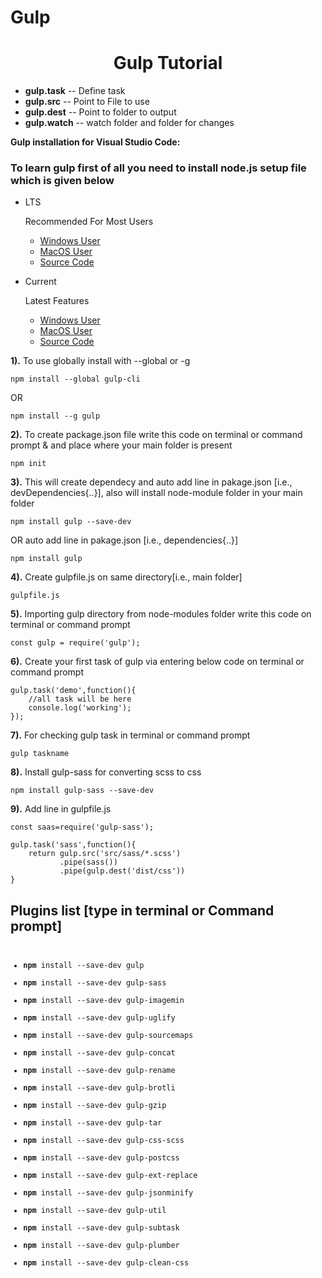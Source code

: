 # Gulp

<h1><center>Gulp Tutorial</center></h1>
<ul>
<li><strong> gulp.task</strong> -- Define task</li>
<li><strong> gulp.src</strong> -- Point to File to use</li>
<li><strong> gulp.dest</strong> -- Point to folder to output</li>
<li><strong> gulp.watch</strong> -- watch folder and folder for changes</li>
</ul>
<strong>Gulp installation for Visual Studio Code:</strong>
<h3>To learn gulp first of all you need to install node.js setup file which is given below</h3>
<ul>
<li><p>LTS</p><p>Recommended For Most Users</p>
<ul><li><a href="https://nodejs.org/dist/v8.11.4/node-v8.11.4-x64.msi" target="_blank" title="Install Node.js official Windows Version">Windows User</a></li>
<li><a href="https://nodejs.org/dist/v8.11.4/node-v8.11.4.pkg" target="_blank" title="Install Node.js official Windows Version">MacOS User</a></li>
<li><a href="https://nodejs.org/dist/v8.11.4/node-v8.11.4.tar.gz" target="_blank" title="Install Node.js official Windows Version">Source Code</a></li>
</ul></li>
<li><p>Current</p><p>Latest Features</p>
<ul><li><a href="https://nodejs.org/dist/v10.9.0/node-v10.9.0-x64.msi" target="_blank" title="Install Node.js official Windows Version">Windows User</a></li>
<li><a href="https://nodejs.org/dist/v10.9.0/node-v10.9.0.pkg" target="_blank" title="Install Node.js official Windows Version">MacOS User</a></li>
<li><a href="https://nodejs.org/dist/v10.9.0/node-v10.9.0.tar.gz" target="_blank" title="Install Node.js official Windows Version">Source Code</a></li>
</ul></li>
</ul>

<strong>1).</strong> To use globally install with --global or -g
<pre><code>npm install --global gulp-cli</code></pre>
OR
<pre><code>npm install --g gulp</code></pre>

<strong>2).</strong> To create package.json file write this code on terminal or command prompt & and place where your main folder is present
<pre><code>npm init</code></pre>

<strong>3).</strong> This will create dependecy and auto add line in pakage.json [i.e., devDependencies{..}], also will install node-module folder in your main folder
<pre><code>npm install gulp --save-dev</code></pre>
OR auto add line in pakage.json [i.e., dependencies{..}]
<pre><code>npm install gulp</code></pre>
<strong>4).</strong> Create gulpfile.js on same directory[i.e., main folder]
<pre><code>gulpfile.js</code></pre>

<strong>5).</strong> Importing gulp directory from node-modules folder write this code on terminal or command prompt
<pre><code>const gulp = require('gulp');</code></pre>

<strong>6).</strong> Create your first task of gulp via entering below code on terminal or command prompt

<pre><code>gulp.task('demo',function(){
	//all task will be here
	console.log('working');
});
</code></pre>

<strong>7).</strong> For checking gulp task in terminal or command prompt 
<pre><code>gulp taskname</code></pre>

<strong>8).</strong> Install gulp-sass for converting scss to css
<pre><code>npm install gulp-sass --save-dev</code></pre>

<strong>9).</strong> Add line in gulpfile.js
<pre><code>const saas=require('gulp-sass');</code></pre>


<pre><code>gulp.task('sass',function(){
    return gulp.src('src/sass/*.scss')
           .pipe(sass())
           .pipe(gulp.dest('dist/css'))
}</code></pre>

<h2><strong>Plugins list [type in terminal or Command prompt]</strong></h2>
<pre><code><ul>
<li><strong>npm</strong> install --save-dev gulp</li>
<li><strong>npm</strong> install --save-dev gulp-sass</li>
<li><strong>npm</strong> install --save-dev gulp-imagemin</li>
<li><strong>npm</strong> install --save-dev gulp-uglify</li>
<li><strong>npm</strong> install --save-dev gulp-sourcemaps</li>
<li><strong>npm</strong> install --save-dev gulp-concat</li>
<li><strong>npm</strong> install --save-dev gulp-rename</li>
<li><strong>npm</strong> install --save-dev gulp-brotli</li>
<li><strong>npm</strong> install --save-dev gulp-gzip</li>
<li><strong>npm</strong> install --save-dev gulp-tar</li>
<li><strong>npm</strong> install --save-dev gulp-css-scss</li>
<li><strong>npm</strong> install --save-dev gulp-postcss</li>
<li><strong>npm</strong> install --save-dev gulp-ext-replace</li>
<li><strong>npm</strong> install --save-dev gulp-jsonminify</li>
<li><strong>npm</strong> install --save-dev gulp-util</li>
<li><strong>npm</strong> install --save-dev gulp-subtask</li>
<li><strong>npm</strong> install --save-dev gulp-plumber</li>
<li><strong>npm</strong> install --save-dev gulp-clean-css</li>
</ul></code></pre>